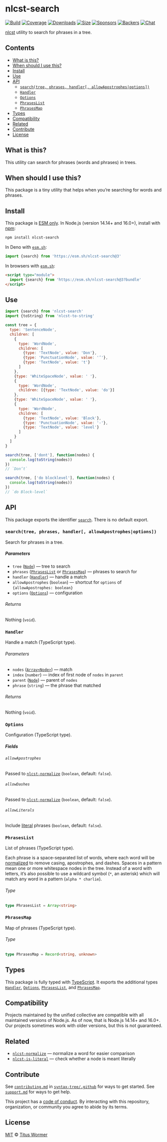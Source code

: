 # nlcst-search

[![Build][build-badge]][build]
[![Coverage][coverage-badge]][coverage]
[![Downloads][downloads-badge]][downloads]
[![Size][size-badge]][size]
[![Sponsors][sponsors-badge]][collective]
[![Backers][backers-badge]][collective]
[![Chat][chat-badge]][chat]

[nlcst][] utility to search for phrases in a tree.

## Contents

*   [What is this?](#what-is-this)
*   [When should I use this?](#when-should-i-use-this)
*   [Install](#install)
*   [Use](#use)
*   [API](#api)
    *   [`search(tree, phrases, handler[, allowApostrophes|options])`](#searchtree-phrases-handler-allowapostrophesoptions)
    *   [`Handler`](#handler)
    *   [`Options`](#options)
    *   [`PhrasesList`](#phraseslist)
    *   [`PhrasesMap`](#phrasesmap)
*   [Types](#types)
*   [Compatibility](#compatibility)
*   [Related](#related)
*   [Contribute](#contribute)
*   [License](#license)

## What is this?

This utility can search for phrases (words and phrases) in trees.

## When should I use this?

This package is a tiny utility that helps when you’re searching for words
and phrases.

## Install

This package is [ESM only][esm].
In Node.js (version 14.14+ and 16.0+), install with [npm][]:

```sh
npm install nlcst-search
```

In Deno with [`esm.sh`][esmsh]:

```js
import {search} from 'https://esm.sh/nlcst-search@3'
```

In browsers with [`esm.sh`][esmsh]:

```html
<script type="module">
  import {search} from 'https://esm.sh/nlcst-search@3?bundle'
</script>
```

## Use

```js
import {search} from 'nlcst-search'
import {toString} from 'nlcst-to-string'

const tree = {
  type: 'SentenceNode',
  children: [
    {
      type: 'WordNode',
      children: [
        {type: 'TextNode', value: 'Don'},
        {type: 'PunctuationNode', value: '’'},
        {type: 'TextNode', value: 't'}
      ]
    },
    {type: 'WhiteSpaceNode', value: ' '},
    {
      type: 'WordNode',
      children: [{type: 'TextNode', value: 'do'}]
    },
    {type: 'WhiteSpaceNode', value: ' '},
    {
      type: 'WordNode',
      children: [
        {type: 'TextNode', value: 'Block'},
        {type: 'PunctuationNode', value: '-'},
        {type: 'TextNode', value: 'level'}
      ]
    }
  ]
}

search(tree, ['dont'], function(nodes) {
  console.log(toString(nodes))
})
// `Don’t`

search(tree, ['do blocklevel'], function(nodes) {
  console.log(toString(nodes))
})
// `do Block-level`
```

## API

This package exports the identifier [`search`][search].
There is no default export.

### `search(tree, phrases, handler[, allowApostrophes|options])`

Search for phrases in a tree.

##### Parameters

*   `tree` ([`Node`][node])
    — tree to search
*   `phrases` ([`PhrasesList`][phraseslist] or [`PhrasesMap`][phrasesmap])
    — phrases to search for
*   `handler` ([`Handler`][handler])
    — handle a match
*   `allowApostrophes` (`boolean`)
    — shortcut for `options` of `{allowApostrophes: boolean}`
*   `options` ([`Options`][options])
    — configuration

###### Returns

Nothing (`void`).

### `Handler`

Handle a match (TypeScript type).

###### Parameters

*   `nodes` ([`Array<Node>`][node])
    — match
*   `index` (`number`)
    — index of first node of `nodes` in `parent`
*   `parent` ([`Node`][node])
    — parent of `nodes`
*   `phrase` (`string`)
    — the phrase that matched

###### Returns

Nothing (`void`).

### `Options`

Configuration (TypeScript type).

##### Fields

###### `allowApostrophes`

Passed to [`nlcst-normalize`][nlcst-normalize] (`boolean`, default: `false`).

###### `allowDashes`

Passed to [`nlcst-normalize`][nlcst-normalize] (`boolean`, default: `false`).

###### `allowLiterals`

Include [literal][] phrases (`boolean`, default: `false`).

### `PhrasesList`

List of phrases (TypeScript type).

Each phrase is a space-separated list of words, where each word will be
[normalized][nlcst-normalize] to remove casing, apostrophes, and dashes.
Spaces in a pattern mean one or more whitespace nodes in the tree.
Instead of a word with letters, it’s also possible to use a wildcard symbol
(`*`, an asterisk) which will match any word in a pattern (`alpha * charlie`).

###### Type

```ts
type PhrasesList = Array<string>
```

### `PhrasesMap`

Map of phrases (TypeScript type).

###### Type

```ts
type PhrasesMap = Record<string, unknown>
```

## Types

This package is fully typed with [TypeScript][].
It exports the additional types [`Handler`][handler], [`Options`][options],
[`PhrasesList`][phraseslist], and [`PhrasesMap`][phrasesmap].

## Compatibility

Projects maintained by the unified collective are compatible with all maintained
versions of Node.js.
As of now, that is Node.js 14.14+ and 16.0+.
Our projects sometimes work with older versions, but this is not guaranteed.

## Related

*   [`nlcst-normalize`](https://github.com/syntax-tree/nlcst-normalize)
    — normalize a word for easier comparison
*   [`nlcst-is-literal`](https://github.com/syntax-tree/nlcst-is-literal)
    — check whether a node is meant literally

## Contribute

See [`contributing.md`][contributing] in [`syntax-tree/.github`][health] for
ways to get started.
See [`support.md`][support] for ways to get help.

This project has a [code of conduct][coc].
By interacting with this repository, organization, or community you agree to
abide by its terms.

## License

[MIT][license] © [Titus Wormer][author]

<!-- Definitions -->

[build-badge]: https://github.com/syntax-tree/nlcst-search/workflows/main/badge.svg

[build]: https://github.com/syntax-tree/nlcst-search/actions

[coverage-badge]: https://img.shields.io/codecov/c/github/syntax-tree/nlcst-search.svg

[coverage]: https://codecov.io/github/syntax-tree/nlcst-search

[downloads-badge]: https://img.shields.io/npm/dm/nlcst-search.svg

[downloads]: https://www.npmjs.com/package/nlcst-search

[size-badge]: https://img.shields.io/bundlephobia/minzip/nlcst-search.svg

[size]: https://bundlephobia.com/result?p=nlcst-search

[sponsors-badge]: https://opencollective.com/unified/sponsors/badge.svg

[backers-badge]: https://opencollective.com/unified/backers/badge.svg

[collective]: https://opencollective.com/unified

[chat-badge]: https://img.shields.io/badge/chat-discussions-success.svg

[chat]: https://github.com/syntax-tree/unist/discussions

[npm]: https://docs.npmjs.com/cli/install

[esm]: https://gist.github.com/sindresorhus/a39789f98801d908bbc7ff3ecc99d99c

[esmsh]: https://esm.sh

[typescript]: https://www.typescriptlang.org

[license]: license

[author]: https://wooorm.com

[health]: https://github.com/syntax-tree/.github

[contributing]: https://github.com/syntax-tree/.github/blob/main/contributing.md

[support]: https://github.com/syntax-tree/.github/blob/main/support.md

[coc]: https://github.com/syntax-tree/.github/blob/main/code-of-conduct.md

[nlcst]: https://github.com/syntax-tree/nlcst

[node]: https://github.com/syntax-tree/unist#node

[literal]: https://github.com/syntax-tree/nlcst-is-literal

[nlcst-normalize]: https://github.com/syntax-tree/nlcst-normalize

[search]: #searchtree-phrases-handler-allowapostrophesoptions

[handler]: #handler

[options]: #options

[phraseslist]: #phraseslist

[phrasesmap]: #phrasesmap
